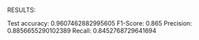 RESULTS:

Test accuracy: 0.9607462882995605
F1-Score: 0.865
Precision: 0.8856655290102389
Recall: 0.8452768729641694
